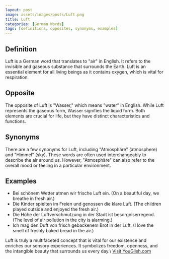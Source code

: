 ```yaml
---
layout: post
image: assets/images/posts/Luft.png
title: Luft
categories: [German Words]
tags: [definitions, opposites, synonyms, examples]
---
```


## Definition
Luft is a German word that translates to "air" in English. It refers to the invisible and gaseous substance that surrounds the Earth. Luft is an essential element for all living beings as it contains oxygen, which is vital for respiration.

## Opposite
The opposite of Luft is "Wasser," which means "water" in English. While Luft represents the gaseous form, Wasser signifies the liquid form. Both elements are crucial for life, but they have distinct characteristics and functions.

## Synonyms
There are a few synonyms for Luft, including "Atmosphäre" (atmosphere) and "Himmel" (sky). These words are often used interchangeably to describe the air around us. However, "Atmosphäre" can also refer to the overall mood or feeling in a particular environment.

## Examples
- Bei schönem Wetter atmen wir frische Luft ein. (On a beautiful day, we breathe in fresh air.)
- Die Kinder spielten im Freien und genossen die klare Luft. (The children played outside and enjoyed the fresh air.)
- Die Höhe der Luftverschmutzung in der Stadt ist besorgniserregend. (The level of air pollution in the city is alarming.)
- Ich mag den Duft von frisch gebackenem Brot in der Luft. (I love the smell of freshly baked bread in the air.)

Luft is truly a multifaceted concept that is vital for our existence and enriches our sensory experiences. It symbolizes freedom, openness, and the intangible beauty that surrounds us every day.\ <a id="yg-widget-0" class="youglish-widget" data-query="Luft" data-lang="german" data-components="8412" data-auto-start="0" data-bkg-color="theme_light" data-title="How%20to%20pronounce%20Luft%20in%20German"  rel="nofollow" href="https://youglish.com">Visit YouGlish.com</a><script async src="https://youglish.com/public/emb/widget.js" charset="utf-8"></script>